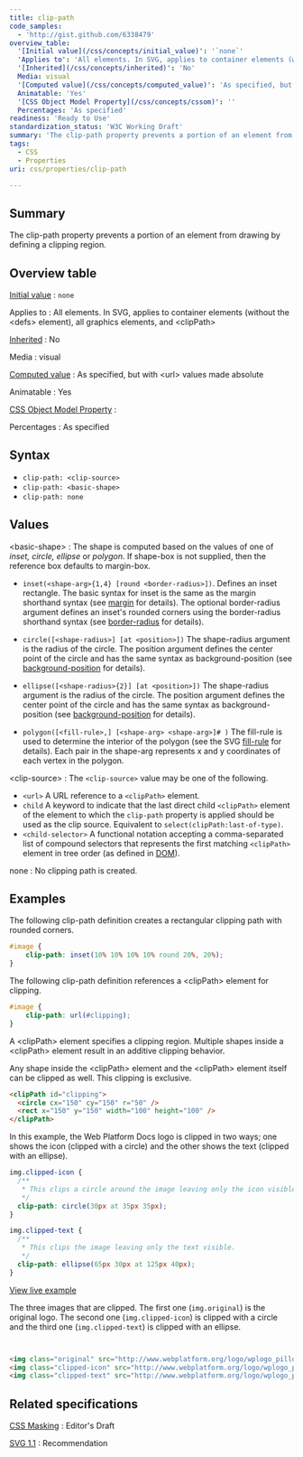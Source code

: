 ```yaml
---
title: clip-path
code_samples:
  - 'http://gist.github.com/6338479'
overview_table:
  '[Initial value](/css/concepts/initial_value)': '`none`'
  'Applies to': 'All elements. In SVG, applies to container elements (without the \<defs\> element), all graphics elements, and \<clipPath\>'
  '[Inherited](/css/concepts/inherited)': 'No'
  Media: visual
  '[Computed value](/css/concepts/computed_value)': 'As specified, but with \<url\> values made absolute'
  Animatable: 'Yes'
  '[CSS Object Model Property](/css/concepts/cssom)': ''
  Percentages: 'As specified'
readiness: 'Ready to Use'
standardization_status: 'W3C Working Draft'
summary: 'The clip-path property prevents a portion of an element from drawing by defining a clipping region.'
tags:
  - CSS
  - Properties
uri: css/properties/clip-path

---
```

## Summary

The clip-path property prevents a portion of an element from drawing by defining a clipping region.

## Overview table

[Initial value](/css/concepts/initial_value)
:   `none`

Applies to
:   All elements. In SVG, applies to container elements (without the \<defs\> element), all graphics elements, and \<clipPath\>

[Inherited](/css/concepts/inherited)
:   No

Media
:   visual

[Computed value](/css/concepts/computed_value)
:   As specified, but with \<url\> values made absolute

Animatable
:   Yes

[CSS Object Model Property](/css/concepts/cssom)
:

Percentages
:   As specified

## Syntax

-   `clip-path: <clip-source>`
-   `clip-path: <basic-shape>`
-   `clip-path: none`

## Values

\<basic-shape\>
:   The shape is computed based on the values of one of *inset, circle, ellipse* or *polygon*. If shape-box is not supplied, then the reference box defaults to margin-box.

-   `inset(<shape-arg>{1,4} [round <border-radius>])`. Defines an inset rectangle. The basic syntax for inset is the same as the margin shorthand syntax (see [margin](/css/properties/margin) for details). The optional border-radius argument defines an inset's rounded corners using the border-radius shorthand syntax (see [border-radius](/css/properties/border-radius) for details).

-   `circle([<shape-radius>] [at <position>])` The shape-radius argument is the radius of the circle. The position argument defines the center point of the circle and has the same syntax as background-position (see [background-position](/css/properties/background-position) for details).

-   `ellipse([<shape-radius>{2}] [at <position>])` The shape-radius argument is the radius of the circle. The position argument defines the center point of the circle and has the same syntax as background-position (see [background-position](/css/properties/background-position) for details).

-   `polygon([<fill-rule>,] [<shape-arg> <shape-arg>]# )` The fill-rule is used to determine the interior of the polygon (see the SVG [fill-rule](/svg/attributes/fill-rule) for details). Each pair in the shape-arg represents x and y coordinates of each vertex in the polygon.

\<clip-source\>
:   The `<clip-source>` value may be one of the following.

-   `<url>` A URL reference to a `<clipPath>` element.
-   `child` A keyword to indicate that the last direct child `<clipPath>` element of the element to which the `clip-path` property is applied should be used as the clip source. Equivalent to `select(clipPath:last-of-type)`.
-   `<child-selector>` A functional notation accepting a comma-separated list of compound selectors that represents the first matching `<clipPath>` element in tree order (as defined in [DOM](http://dev.w3.org/fxtf/masking/#DOM)).

none
:   No clipping path is created.

## Examples

The following clip-path definition creates a rectangular clipping path with rounded corners.

``` css
#image {
    clip-path: inset(10% 10% 10% 10% round 20%, 20%);
}
```

The following clip-path definition references a \<clipPath\> element for clipping.

``` css
#image {
    clip-path: url(#clipping);
}
```

A \<clipPath\> element specifies a clipping region. Multiple shapes inside a \<clipPath\> element result in an additive clipping behavior.

Any shape inside the \<clipPath\> element and the \<clipPath\> element itself can be clipped as well. This clipping is exclusive.

``` html
<clipPath id="clipping">
  <circle cx="150" cy="150" r="50" />
  <rect x="150" y="150" width="100" height="100" />
</clipPath>
```

In this example, the Web Platform Docs logo is clipped in two ways; one shows the icon (clipped with a circle) and the other shows the text (clipped with an ellipse).

``` css
img.clipped-icon {
  /**
   * This clips a circle around the image leaving only the icon visible.
   */
  clip-path: circle(30px at 35px 35px);
}

img.clipped-text {
  /**
   * This clips the image leaving only the text visible.
   */
  clip-path: ellipse(65px 30px at 125px 40px);
}
```

[View live example](http://code.webplatform.org/gist/6338479)

The three images that are clipped. The first one (`img.original`) is the original logo. The second one (`img.clipped-icon`) is clipped with a circle and the third one (`img.clipped-text`) is clipped with an ellipse.

``` html


<img class="original" src="http://www.webplatform.org/logo/wplogo_pillow_wide_tan.png" alt="Web Platform Docs logo (original)" title="Web Platform Docs logo (original)" />
<img class="clipped-icon" src="http://www.webplatform.org/logo/wplogo_pillow_wide_tan.png" alt="Web Platform Docs logo (icon only)" title="Web Platform Docs logo (icon only)" />
<img class="clipped-text" src="http://www.webplatform.org/logo/wplogo_pillow_wide_tan.png" alt="Web Platform Docs logo (text only)" title="Web Platform Docs logo (text only)" />
```

</pre>

## Related specifications

[CSS Masking](http://dev.w3.org/fxtf/masking/)
:   Editor's Draft

[SVG 1.1](http://www.w3.org/TR/SVG/)
:   Recommendation
